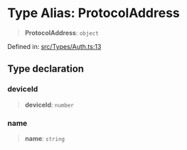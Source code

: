 # Type Alias: ProtocolAddress

> **ProtocolAddress**: `object`

Defined in: [src/Types/Auth.ts:13](https://github.com/Fokusdotid/bail/blob/3856b89f13bbe82f2e10396a28cd4ef2089de845/src/Types/Auth.ts#L13)

## Type declaration

### deviceId

> **deviceId**: `number`

### name

> **name**: `string`
